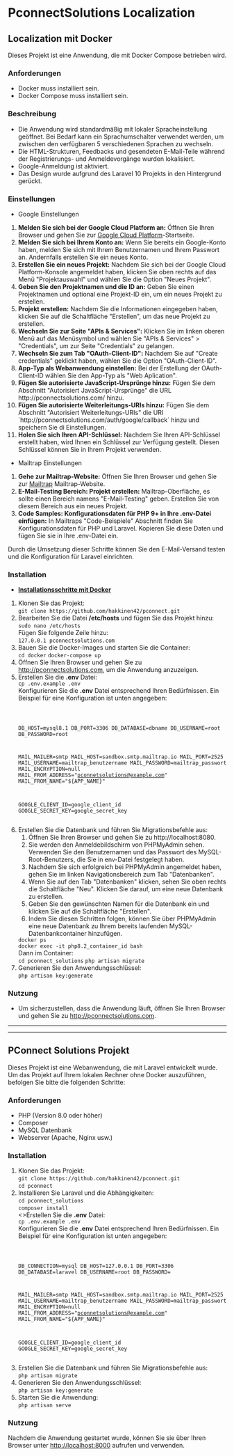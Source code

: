 # PconnectSolutions Localization

## Localization mit Docker

Dieses Projekt ist eine Anwendung, die mit Docker Compose betrieben wird.

### Anforderungen

- Docker muss installiert sein.
- Docker Compose muss installiert sein.

### Beschreibung

- Die Anwendung wird standardmäßig mit lokaler Spracheinstellung geöffnet. Bei Bedarf kann ein Sprachumschalter verwendet werden, um zwischen den verfügbaren 5 verschiedenen Sprachen zu wechseln.
- Die HTML-Strukturen, Feedbacks und gesendeten E-Mail-Teile während der Registrierungs- und Anmeldevorgänge wurden lokalisiert.
- Google-Anmeldung ist aktiviert.
- Das Design wurde aufgrund des Laravel 10 Projekts in den Hintergrund gerückt.

### Einstellungen

- Google Einstellungen

<ol start="1">
<li>
<strong>Melden Sie sich bei der Google Cloud Platform an:</strong> Öffnen Sie Ihren Browser und gehen Sie zur <a href="https://console.cloud.google.com/">Google Cloud Platform</a>-Startseite.
</li>
<li>
<strong>Melden Sie sich bei Ihrem Konto an:</strong> Wenn Sie bereits ein Google-Konto haben, melden Sie sich mit Ihrem Benutzernamen und Ihrem Passwort an. Andernfalls erstellen Sie ein neues Konto.
</li>
<li>
<strong>Erstellen Sie ein neues Projekt:</strong> Nachdem Sie sich bei der Google Cloud Platform-Konsole angemeldet haben, klicken Sie oben rechts auf das Menü "Projektauswahl" und wählen Sie die Option "Neues Projekt".
</li>
<li>
<strong>Geben Sie den Projektnamen und die ID an:</strong> Geben Sie einen Projektnamen und optional eine Projekt-ID ein, um ein neues Projekt zu erstellen.
</li>
<li>
<strong>Projekt erstellen:</strong> Nachdem Sie die Informationen eingegeben haben, klicken Sie auf die Schaltfläche "Erstellen", um das neue Projekt zu erstellen.
</li>
<li>
<strong>Wechseln Sie zur Seite "APIs & Services":</strong> Klicken Sie im linken oberen Menü auf das Menüsymbol und wählen Sie "APIs & Services" > "Credentials", um zur Seite "Credentials" zu gelangen.
</li>
<li>
<strong>Wechseln Sie zum Tab "OAuth-Client-ID":</strong> Nachdem Sie auf "Create credentials" geklickt haben, wählen Sie die Option "OAuth-Client-ID".
</li>
<li>
<strong>App-Typ als Webanwendung einstellen:</strong> Bei der Erstellung der OAuth-Client-ID wählen Sie den App-Typ als "Web Aplication".
</li>
<li>
<strong>Fügen Sie autorisierte JavaScript-Ursprünge hinzu:</strong> Fügen Sie dem Abschnitt "Autorisiert
JavaScript-Ursprünge" die URL http://pconnectsolutions.com/ hinzu.
</li>
<li>
<strong>Fügen Sie autorisierte Weiterleitungs-URIs hinzu:</strong> Fügen Sie dem Abschnitt "Autorisiert
Weiterleitungs-URIs" die URI `http://pconnectsolutions.com/auth/google/callback` hinzu und speichern Sie di
Einstellungen.
</li>
<li>
<strong>Holen Sie sich Ihren API-Schlüssel:</strong> Nachdem Sie Ihren API-Schlüssel erstellt haben, wird Ihnen ein Schlüssel zur Verfügung gestellt. Diesen Schlüssel können Sie in Ihrem Projekt verwenden.
</li>
</ol>

- Mailtrap Einstellungen

<ol start="1">
<li>
<strong>Gehe zur Mailtrap-Website:</strong> Öffnen Sie Ihren Browser und gehen Sie zur <a href="https://mailtrap.io/">Mailtrap</a> Mailtrap-Website.
</li>
<li>
<strong>E-Mail-Testing Bereich: Projekt erstellen:</strong> Mailtrap-Oberfläche, es sollte einen Bereich namens "E-Mail-Testing" geben. Erstellen Sie von diesem Bereich aus ein neues Projekt.
</li>
<li>
<strong>Code Samples: Konfigurationsdaten für PHP 9+ in Ihre .env-Datei einfügen:</strong> In Mailtraps "Code-Beispiele" Abschnitt finden Sie Konfigurationsdaten für PHP und Laravel. Kopieren Sie diese Daten und fügen Sie sie in Ihre .env-Datei ein. 
</li>
</ol>
Durch die Umsetzung dieser Schritte können Sie den E-Mail-Versand testen und die Konfiguration für Laravel einrichten.

### Installation

- <u><b>Installationsschritte mit Docker</b></u>
<ol start="1">
<li>Klonen Sie das Projekt: <br>
<code>git clone https://github.com/hakkinen42/pconnect.git</code><br>
</li>

<li>Bearbeiten Sie die Datei <b>/etc/hosts</b> und fügen Sie das Projekt hinzu: <br>
<code>sudo nano /etc/hosts</code><br>
Fügen Sie folgende Zeile hinzu:<br>
<code>127.0.0.1 pconnectsolutions.com</code>
</li>

<li>Bauen Sie die Docker-Images und starten Sie die Container: <br>
<code>cd docker</code>
<code>docker-compose up</code>
</li>

<li>Öffnen Sie Ihren Browser und gehen Sie zu <a href="http://pconnectsolutions.com">http://pconnectsolutions.com</a>, um die Anwendung anzuzeigen.</li>
<li>Erstellen Sie die <b>.env</b> Datei: <br>
<code>cp .env.example .env</code><br>
Konfigurieren Sie die <b>.env</b> Datei entsprechend Ihren Bedürfnissen. Ein Beispiel für eine Konfiguration ist unten angegeben:
<pre><code>

DB_HOST=mysql8.1
DB_PORT=3306
DB_DATABASE=dbname
DB_USERNAME=root
DB_PASSWORD=root

MAIL_MAILER=smtp
MAIL_HOST=sandbox.smtp.mailtrap.io
MAIL_PORT=2525
MAIL_USERNAME=mailtrap_benutzername
MAIL_PASSWORD=mailtrap_passwort
MAIL_ENCRYPTION=null
MAIL_FROM_ADDRESS="pconnetsolutions@example.com"
MAIL_FROM_NAME="${APP_NAME}"

GOOGLE_CLIENT_ID=google_client_id
GOOGLE_SECRET_KEY=google_secret_key
</code></pre>
</li>
<li>Erstellen Sie die Datenbank und führen Sie Migrationsbefehle aus: <br>
<ol>
<li>Öffnen Sie Ihren Browser und gehen Sie zu http://localhost:8080.</li>
<li>Sie werden den Anmeldebildschirm von PHPMyAdmin sehen. Verwenden Sie den Benutzernamen und das Passwort des MySQL-Root-Benutzers, die Sie in env-Datei festgelegt haben.</li>

<li>Nachdem Sie sich erfolgreich bei PHPMyAdmin angemeldet haben, gehen Sie im linken Navigationsbereich zum Tab "Datenbanken".</li>
<li>Wenn Sie auf den Tab "Datenbanken" klicken, sehen Sie oben rechts die Schaltfläche "Neu". Klicken Sie darauf, um eine neue Datenbank zu erstellen.</li>
<li>Geben Sie den gewünschten Namen für die Datenbank ein und klicken Sie auf die Schaltfläche "Erstellen".</li>
<li>
Indem Sie diesen Schritten folgen, können Sie über PHPMyAdmin eine neue Datenbank zu Ihrem bereits laufenden MySQL-Datenbankcontainer hinzufügen.
</li>
</ol>
<code>docker ps</code><br>
<code>docker exec -it php8.2_container_id bash</code><br>
Dann im Container:<br>
<code>cd pconnect_solutions</code>
<code>php artisan migrate</code>
</li>
<li>Generieren Sie den Anwendungsschlüssel: <br>
<code>php artisan key:generate</code>
</li>
</ol>

### Nutzung

<ul>
<li>Um sicherzustellen, dass die Anwendung läuft, öffnen Sie Ihren Browser und gehen Sie zu <a href="http://pconnectsolutions.com">http://pconnectsolutions.com</a>.</li>
</ul>

<hr>
<hr>

## PConnect Solutions Projekt

Dieses Projekt ist eine Webanwendung, die mit Laravel entwickelt wurde. Um das Projekt auf Ihrem lokalen Rechner ohne Docker auszuführen, befolgen Sie bitte die folgenden Schritte:

### Anforderungen

- PHP (Version 8.0 oder höher)
- Composer
- MySQL Datenbank
- Webserver (Apache, Nginx usw.)

### Installation

<ol start="1">
<li>Klonen Sie das Projekt: <br>
<code>git clone https://github.com/hakkinen42/pconnect.git</code><br>
<code>cd pconnect</code>
</li>
<li>Installieren Sie Laravel und die Abhängigkeiten: <br>
<code>cd pconnect_solutions</code><br>
<code>composer install</code>
</li>
<>Erstellen Sie die <b>.env</b> Datei: <br>
<code>cp .env.example .env</code><br>
Konfigurieren Sie die <b>.env</b> Datei entsprechend Ihren Bedürfnissen. Ein Beispiel für eine Konfiguration ist unten angegeben:
<pre><code>

DB_CONNECTION=mysql
DB_HOST=127.0.0.1
DB_PORT=3306
DB_DATABASE=laravel
DB_USERNAME=root
DB_PASSWORD=

MAIL_MAILER=smtp
MAIL_HOST=sandbox.smtp.mailtrap.io
MAIL_PORT=2525
MAIL_USERNAME=mailtrap_benutzername
MAIL_PASSWORD=mailtrap_passwort
MAIL_ENCRYPTION=null
MAIL_FROM_ADDRESS="pconnetsolutions@example.com"
MAIL_FROM_NAME="${APP_NAME}"

GOOGLE_CLIENT_ID=google_client_id
GOOGLE_SECRET_KEY=google_secret_key
</code></pre>
</li>
<li>Erstellen Sie die Datenbank und führen Sie Migrationsbefehle aus: <br>
<code>php artisan migrate</code>
<li>Generieren Sie den Anwendungsschlüssel: <br>
<code>php artisan key:generate</code>
</li>
<li>Starten Sie die Anwendung: <br>
<code>php artisan serve</code>
</ol>

### Nutzung

Nachdem die Anwendung gestartet wurde, können Sie sie über Ihren Browser unter [http://localhost:8000](http://localhost:8000) aufrufen und verwenden.


